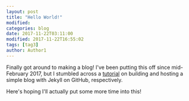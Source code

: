 ```yaml
---
layout: post
title: "Hello World!"
modified:
categories: blog
date: 2017-11-22T03:11:00
modified: 2017-11-22T16:55:02
tags: [tag3]
author: Author1
---
```


Finally got around to making a blog! I've been putting this off since mid-February 2017, but I stumbled across a [tutorial][jekyll] on building and hosting a simple blog with Jekyll on GitHub, respectively.

Here's hoping I'll actually put some more time into this!

[jekyll]: https://github.com/barryclark/jekyll-now
